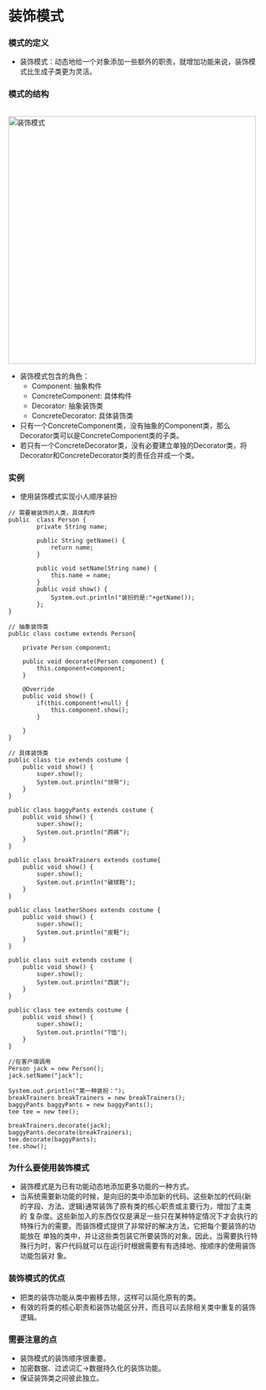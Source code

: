 # 装饰模式

### 模式的定义
- 装饰模式：动态地给一个对象添加一些额外的职责，就增加功能来说，装饰模式比生成子类更为灵活。

### 模式的结构
<br />
<img src="" title="装饰模式" width="500px" height="500px" >

- 装饰模式包含的角色：
   - Component: 抽象构件
   - ConcreteComponent: 具体构件
   - Decorator: 抽象装饰类
   - ConcreteDecorator: 具体装饰类
- 只有一个ConcreteComponent类，没有抽象的Component类，那么Decorator类可以是ConcreteComponent类的子类。
- 若只有一个ConcreteDecorator类，没有必要建立单独的Decorator类，将Decorator和ConcreteDecorator类的责任合并成一个类。

### 实例
- 使用装饰模式实现小人顺序装扮
```
// 需要被装饰的人类，具体构件
public  class Person {
		private String name;

		public String getName() {
			return name;
		}

		public void setName(String name) {
			this.name = name;
		}
		public void show() {
			System.out.println("装扮的是:"+getName());
		};
}	

// 抽象装饰类
public class costume extends Person{

	private Person component;
	
	public void decorate(Person component) {
		this.component=component;
	}

	@Override
	public void show() {
		if(this.component!=null) {
			this.component.show();
		}
		
	}
}

// 具体装饰类
public class tie extends costume {
	public void show() {
		super.show();
		System.out.println("领带");
	}
}

public class baggyPants extends costume {
	public void show() {
		super.show();
		System.out.println("跨裤");
	}
}

public class breakTrainers extends costume{
	public void show() {
		super.show();
		System.out.println("破球鞋");
	}
}

public class leatherShoes extends costume {
	public void show() {
		super.show();
		System.out.println("皮鞋");
	}
}

public class suit extends costume {
	public void show() {
		super.show();
		System.out.println("西装");
	}
}

public class tee extends costume {
	public void show() {
		super.show();
		System.out.println("T恤");
	}
}

//在客户端调用
Person jack = new Person();
jack.setName("jack");
		
System.out.println("第一种装扮：");
breakTrainers breakTrainers = new breakTrainers();
baggyPants baggyPants = new baggyPants();
tee tee = new tee();
		
breakTrainers.decorate(jack);
baggyPants.decorate(breakTrainers);
tee.decorate(baggyPants);
tee.show();
```

### 为什么要使用装饰模式
- 装饰模式是为已有功能动态地添加更多功能的一种方式。
- 当系统需要新功能的时候，是向旧的类中添加新的代码。这些新加的代码(新的字段、方法、逻辑)通常装饰了原有类的核心职责或主要行为，增加了主类的
复杂度。这些新加入的东西仅仅是满足一些只在某种特定情况下才会执行的特殊行为的需要。而装饰模式提供了非常好的解决方法，它把每个要装饰的功能放在
单独的类中，并让这些类包装它所要装饰的对象。因此，当需要执行特殊行为时，客户代码就可以在运行时根据需要有有选择地、按顺序的使用装饰功能包装对
象。

### 装饰模式的优点
- 把类的装饰功能从类中搬移去除，这样可以简化原有的类。
- 有效的将类的核心职责和装饰功能区分开，而且可以去除相关类中重复的装饰逻辑。

### 需要注意的点
- 装饰模式的装饰顺序很重要。
- 加密数据、过滤词汇->数据持久化的装饰功能。
- 保证装饰类之间彼此独立。

